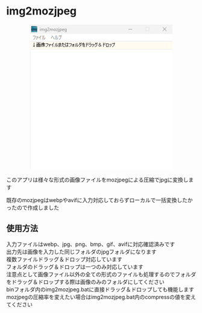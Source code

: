 # img2mozjpeg

<p align="center">
  <img src="./screenshot.jpg" />
</p>

このアプリは様々な形式の画像ファイルをmozjpegによる圧縮でjpgに変換します

既存のmozjpegはwebpやavifに入力対応しておらずローカルで一括変換したかったので作成しました

## 使用方法
  入力ファイルはwebp、jpg、png、bmp、gif、avifに対応確認済みです  
出力先は画像を入力した同じフォルダのjpgフォルダになります  
複数ファイルドラッグ＆ドロップ対応しています  
フォルダのドラッグ＆ドロップは一つのみ対応しています  
注意点として画像ファイル以外の全ての形式のファイルも処理するのでフォルダをドラッグ＆ドロップする際は画像のみのフォルダにしてください  
binフォルダ内のimg2mozjpeg.batに直接ドラッグ＆ドロップしても機能します  
mozjpegの圧縮率を変えたい場合はimg2mozjpeg.bat内のcompressの値を変えてください  
